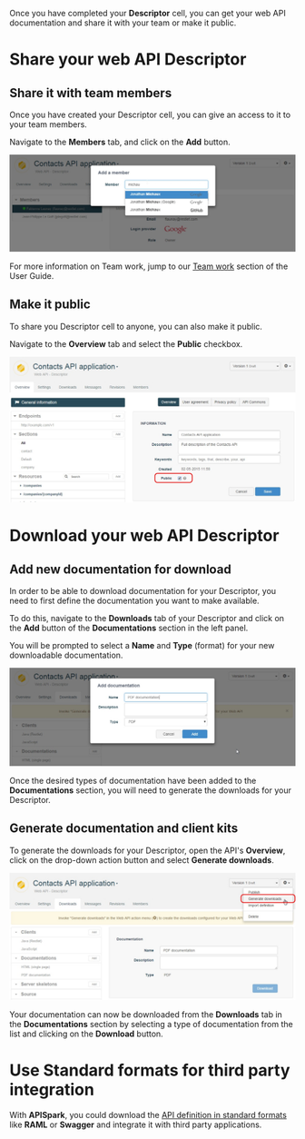 
Once you have completed your **Descriptor** cell, you can get your web API documentation and share it with your team or make it public.

<!--
# Document your web API

For details on how to get the documentation of your cell, go to the [Documentation page](/technical-resources/apispark/guide/publish/publish/documentation "Documentation page") of the **Publish** section.
-->

# Share your web API Descriptor

## Share it with team members

Once you have created your Descriptor cell, you can give an access to it to your team members.

Navigate to the **Members** tab, and click on the **Add** button.

![Add a member to your Descriptor](images/add-member.jpg "Add a member to your Descriptor")

For more information on Team work, jump to our [Team work](/technical-resources/apispark/guide/explore/team-work "Team work") section of the User Guide.

## Make it public

To share you Descriptor cell to anyone, you can also make it public.

Navigate to the **Overview** tab and select the **Public** checkbox.

![Make your Descriptor public](images/make-descriptor-public.jpg "Make your Descriptor public")

# Download your web API Descriptor

## Add new documentation for download

In order to be able to download documentation for your Descriptor, you need to first define the documentation you want to make available.

To do this, navigate to the **Downloads** tab of your Descriptor and click on the **Add** button of the **Documentations** section in the left panel.

You will be prompted to select a **Name** and **Type** (format) for your new downloadable documentation.

![Add documentation for download](images/add-documentation.jpg "Add documentation for download")

Once the desired types of documentation have been added to the **Documentations** section, you will need to generate the downloads for your Descriptor.

## Generate documentation and client kits

To generate the downloads for your Descriptor, open the API's **Overview**, click on the drop-down action button and select **Generate downloads**.

![Generate downloads](images/generate-downloads.jpg "Generate downloads")

Your documentation can now be downloaded from the **Downloads** tab in the **Documentations** section by selecting a type of documentation from the list and clicking on the **Download** button.

<!--add screenshot when bug fixed
-->

# Use Standard formats for third party integration

With **APISpark**, you could download the [API definition in standard formats](/technical-resources/apispark/guide/publish/publish/api-definition "Standard API definition") like **RAML** or **Swagger** and integrate it with third party applications.
